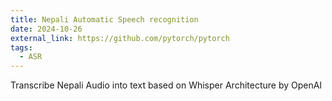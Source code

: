 ```yaml
---
title: Nepali Automatic Speech recognition
date: 2024-10-26
external_link: https://github.com/pytorch/pytorch
tags:
  - ASR
---
```


Transcribe Nepali Audio into text based on Whisper Architecture by OpenAI

<!--more-->
